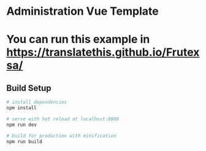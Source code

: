 # Administration Vue Template

# You can run this example in https://translatethis.github.io/Frutexsa/

## Build Setup

``` bash
# install dependencies
npm install

# serve with hot reload at localhost:8080
npm run dev

# build for production with minification
npm run build
```




